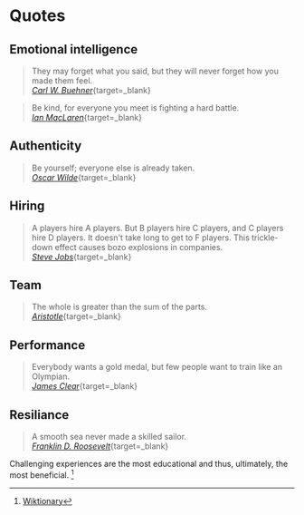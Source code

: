 # Quotes

## Emotional intelligence

> They may forget what you said, but they will never forget how you made them feel.<br/>[_Carl W. Buehner_](https://en.wikipedia.org/wiki/Carl_W._Buehner){target=\_blank}

> Be kind, for everyone you meet is fighting a hard battle.<br/>[_Ian MacLaren_](https://en.wikipedia.org/wiki/Ian_Maclaren){target=\_blank}

## Authenticity

> Be yourself; everyone else is already taken.<br/>[_Oscar Wilde_](https://en.wikipedia.org/wiki/Oscar_Wilde){target=\_blank}

## Hiring

> A players hire A players. But B players hire C players, and C players hire D players. It doesn't take long to get to F players. This trickle-down effect causes bozo explosions in companies.<br/>[_Steve Jobs_](https://en.wikipedia.org/wiki/Steve_Jobs){target=\_blank}

## Team

> The whole is greater than the sum of the parts.<br/>[_Aristotle_](https://en.wikipedia.org/wiki/Aristotle){target=\_blank}

## Performance

> Everybody wants a gold medal, but few people want to train like an Olympian.<br/>[_James Clear_](https://en.wikipedia.org/wiki/James_Clear){target=\_blank}

## Resiliance

> A smooth sea never made a skilled sailor.<br/>[_Franklin D. Roosevelt_](https://en.wikipedia.org/wiki/Franklin_D._Roosevelt){target=\_blank}

Challenging experiences are the most educational and thus, ultimately, the most beneficial. [^1]

[^1]: [Wiktionary](https://en.wiktionary.org/wiki/a_smooth_sea_never_made_a_skilled_sailor)
